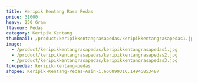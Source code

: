 ```yaml
---
title: Keripik Kentang Rasa Pedas
price: 31000
heavy: 250 Gram
flavour: Pedas
category: Keripik Kentang
thumbnail: /product/keripikkentangrasapedas/keripikkentangrasapedas1.jpg
image:
  - /product/keripikkentangrasapedas/keripikkentangrasapedas1.jpg
  - /product/keripikkentangrasapedas/keripikkentangrasapedas2.jpg
  - /product/keripikkentangrasapedas/keripikkentangrasapedas3.jpg
tokopedia: keripik-kentang-pedas
shopee: Keripik-Kentang-Pedas-Asin-i.666899316.14946853487
---
```

